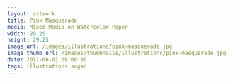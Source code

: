 ```yaml
---
layout: artwork
title: Pink Masquerade
media: Mixed Media on Watercolor Paper
width: 20.25
height: 29.25
image_url: /images/illustrations/pink-masquerade.jpg
image_thumb_url: /images/thumbnails/illustrations/pink-masquerade.jpg
date: 2011-06-01 09:00:00
tags: illustrations sogan
---
```

